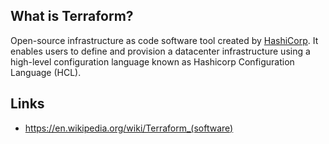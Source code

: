 ## What is Terraform?
Open-source infrastructure as code software tool created by [HashiCorp][hashicorp]. It enables users to define and provision a datacenter infrastructure using a high-level configuration language known as Hashicorp Configuration Language (HCL).

## Links
- https://en.wikipedia.org/wiki/Terraform_(software)

<!-- Embedded links -->
[hashicorp]: https://github.com/nchristie/tech_notes/blob/master/h/hashicorp.md
